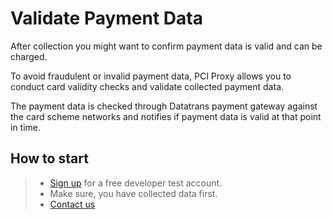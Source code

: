 # Validate Payment Data

After collection you might want to confirm payment data is valid and can be charged. 

To avoid fraudulent or invalid payment data, PCI Proxy allows you to conduct card validity checks and validate collected payment data. 

The payment data is checked through Datatrans payment gateway against the card scheme networks and notifies if payment data is valid at that point in time. 

## How to start

> - [Sign up](https://www.datatrans.ch/en/technics/test-account) for a free developer test account.
> - Make sure, you have collected data first.
> - [Contact us](https://www.datatrans.ch/en/contact/contactform)
